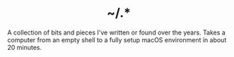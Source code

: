 <div align="center">

# ~/.*

</div>

A collection of bits and pieces I've written or found over the years. Takes a computer from an empty shell to a fully setup macOS environment in about 20 minutes.

